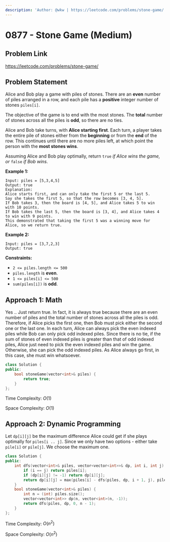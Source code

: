 ```yaml
---
description: 'Author: @wkw | https://leetcode.com/problems/stone-game/'
---
```


# 0877 - Stone Game (Medium)

## Problem Link

https://leetcode.com/problems/stone-game/

## Problem Statement

Alice and Bob play a game with piles of stones. There are an **even** number of piles arranged in a row, and each pile has a **positive** integer number of stones `piles[i]`.

The objective of the game is to end with the most stones. The **total** number of stones across all the piles is **odd**, so there are no ties.

Alice and Bob take turns, with **Alice starting first**. Each turn, a player takes the entire pile of stones either from the **beginning** or from the **end** of the row. This continues until there are no more piles left, at which point the person with the **most stones wins**.

Assuming Alice and Bob play optimally, return `true` _if Alice wins the game, or_ `false` _if Bob wins_.

**Example 1:**

```
Input: piles = [5,3,4,5]
Output: true
Explanation:
Alice starts first, and can only take the first 5 or the last 5.
Say she takes the first 5, so that the row becomes [3, 4, 5].
If Bob takes 3, then the board is [4, 5], and Alice takes 5 to win with 10 points.
If Bob takes the last 5, then the board is [3, 4], and Alice takes 4 to win with 9 points.
This demonstrated that taking the first 5 was a winning move for Alice, so we return true.
```

**Example 2:**

```
Input: piles = [3,7,2,3]
Output: true
```

**Constraints:**

- `2 <= piles.length <= 500`
- `piles.length` is **even**.
- `1 <= piles[i] <= 500`
- `sum(piles[i])` is **odd**.

## Approach 1: Math

Yes .. Just return true. In fact, it is always true because there are an even number of piles and the total number of stones across all the piles is odd. Therefore, if Alice picks the first one, then Bob must pick either the second one or the last one. In each turn, Alice can always pick the even indexed piles while Bob can only pick odd indexed piles. Since there is no tie, if the sum of stones of even indexed piles is greater than that of odd indexed piles, Alice just need to pick the even indexed piles and win the game. Otherwise, she can pick the odd indexed piles. As Alice always go first, in this case, she must win whatsoever.

<SolutionAuthor name="@wkw"/>

```cpp
class Solution {
public:
    bool stoneGame(vector<int>& piles) {
        return true;
    }
};
```

Time Complexity: $O(1)$

Space Complexity: $O(1)$

## Approach 2: Dynamic Programming

Let `dp[i][j]` be the maximum difference Alice could get if she plays optimally for `piles[i .. j]`. Since we only have two options - either take `pile[i]` or `pile[j]`. We choose the maximum one.

<SolutionAuthor name="@wkw"/>

```cpp
class Solution {
public:
    int dfs(vector<int>& piles, vector<vector<int>>& dp, int i, int j) {
        if (i == j) return piles[i];
        if (dp[i][j] != -1) return dp[i][j];
        return dp[i][j] = max(piles[i] - dfs(piles, dp, i + 1, j), piles[j] - dfs(piles, dp, i, j - 1));
    }
    bool stoneGame(vector<int>& piles) {
        int n = (int) piles.size();
        vector<vector<int>> dp(n, vector<int>(n, -1));
        return dfs(piles, dp, 0, n - 1);
    }
};
```

Time Complexity: $O(n ^ 2)$

Space Complexity: $O(n ^ 2)$
